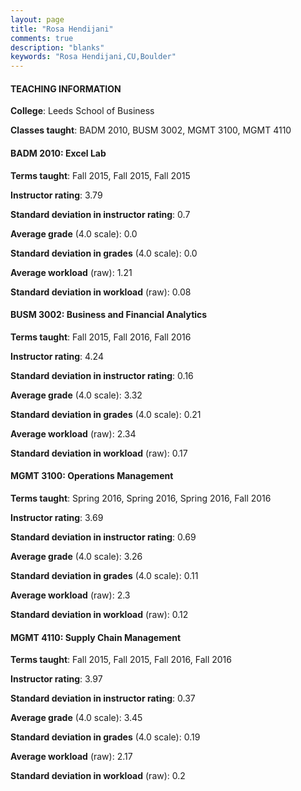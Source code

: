 ```yaml
---
layout: page
title: "Rosa Hendijani" 
comments: true
description: "blanks"
keywords: "Rosa Hendijani,CU,Boulder"
---
```

<head>
<script src="https://ajax.googleapis.com/ajax/libs/jquery/2.1.3/jquery.min.js"></script>
<script src="https://dl.dropboxusercontent.com/s/pc42nxpaw1ea4o9/highcharts.js?dl=0"></script>
<!-- <script src="../assets/js/highcharts.js"></script> -->
<style type="text/css">@font-face {
	font-family: "Bebas Neue";
	src: url(https://www.filehosting.org/file/details/544349/BebasNeue Regular.otf) format("opentype");
	}
	h1.Bebas { 
		font-family: "Bebas Neue", Verdana, Tahoma;
	}
</style>
</head>
	   
#### TEACHING INFORMATION

**College**: Leeds School of Business

**Classes taught**: BADM 2010, BUSM 3002, MGMT 3100, MGMT 4110

#### BADM 2010: Excel Lab

**Terms taught**: Fall 2015, Fall 2015, Fall 2015

**Instructor rating**: 3.79

**Standard deviation in instructor rating**: 0.7

**Average grade** (4.0 scale): 0.0

**Standard deviation in grades** (4.0 scale): 0.0

**Average workload** (raw): 1.21

**Standard deviation in workload** (raw): 0.08

#### BUSM 3002: Business and Financial Analytics

**Terms taught**: Fall 2015, Fall 2016, Fall 2016

**Instructor rating**: 4.24

**Standard deviation in instructor rating**: 0.16

**Average grade** (4.0 scale): 3.32

**Standard deviation in grades** (4.0 scale): 0.21

**Average workload** (raw): 2.34

**Standard deviation in workload** (raw): 0.17

#### MGMT 3100: Operations Management

**Terms taught**: Spring 2016, Spring 2016, Spring 2016, Fall 2016

**Instructor rating**: 3.69

**Standard deviation in instructor rating**: 0.69

**Average grade** (4.0 scale): 3.26

**Standard deviation in grades** (4.0 scale): 0.11

**Average workload** (raw): 2.3

**Standard deviation in workload** (raw): 0.12

#### MGMT 4110: Supply Chain Management

**Terms taught**: Fall 2015, Fall 2015, Fall 2016, Fall 2016

**Instructor rating**: 3.97

**Standard deviation in instructor rating**: 0.37

**Average grade** (4.0 scale): 3.45

**Standard deviation in grades** (4.0 scale): 0.19

**Average workload** (raw): 2.17

**Standard deviation in workload** (raw): 0.2

